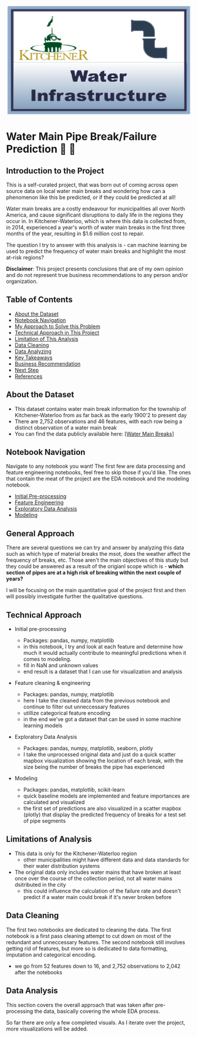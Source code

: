 <img src="./data/high-res-KW-water-infrastructure.png" width="800" height="300" class="center">


# Water Main Pipe Break/Failure Prediction 🚱 🚧

## Introduction to the Project

This is a self-curated project, that was born out of coming across open source data on local water main breaks and wondering how can a phenomenon like this be predicted, or if they     could be predicted at all!

Water main breaks are a costly endeavour for municipalities all over North America, and cause significant disruptions to daily life in the regions they occur in. In Kitchener-Waterloo, which is where this data is collected from, in 2014, experienced a year's worth of water main breaks in the first three months of the year, resulting in $1.6 million cost to repair.

The question I try to answer with this analysis is - can machine learning be used to predict the frequency of water main breaks and highlight the most at-risk regions?

**Disclaimer**: This project presents conclusions that are of my own opinion and do not represent true business recommendations to any person and/or organization.


## Table of Contents

- [About the Dataset](#about-the-dataset)
- [Notebook Navigation](#notebook-navigation)
- [My Approach to Solve this Problem](#my-approach-to-solve-this-problem)
- [Technical Approach in This Project](#technical-approach-in-this-project)
- [Limitation of This Analysis](#limitation-of-this-analysis)
- [Data Cleaning](#data-cleaning)
- [Data Analyzing](#data-analyzing)
- [Key Takeaways](#key-takeaways)
- [Business Recommendation](#business-recommendation)
- [Next Step](#next-step)
- [References](#references)


## About the Dataset
- This dataset contains water main break information for the township of Kitchener-Waterloo from as far back as the early 1900'2 to present day
- There are 2,752 observations and 46 features, with each row being a distinct observation of a water main break
- You can find the data publicly available here: [[Water Main Breaks]](https://open-kitchenergis.opendata.arcgis.com/datasets/KitchenerGIS::water-main-breaks/about)

## Notebook Navigation
Navigate to any notebook you want! The first few are data processing and feature engineering notebooks, feel free to skip those if you'd like. The ones that contain the meat of the project are the EDA notebook and the modeling notebook.

- [Initial Pre-processing](https://nbviewer.org/github/js3lliott/water-main-break-prediction-KW/blob/main/nbs/01_initial_preprocessing.ipynb)
- [Feature Engineering](https://nbviewer.org/github/js3lliott/water-main-break-prediction-KW/blob/main/nbs/02_feature_eng_preprocessing.ipynb)
- [Exploratory Data Analysis](https://nbviewer.org/github/js3lliott/water-main-break-prediction-KW/blob/main/nbs/03_water_main_heatmap.ipynb)
- [Modeling](https://nbviewer.org/github/js3lliott/water-main-break-prediction-KW/blob/main/nbs/04_baseline_model.ipynb)


## General Approach
There are several questions we can try and answer by analyzing this data such as which type of material breaks the msot, does the weather affect the frequency of breaks, etc. Those aren't the main objectives of this study but they could be answered as a result of the origianl scope which is - **which section of pipes are at a high risk of breaking within the next couple of years?**

I will be focusing on the main quantitative goal of the project first and then will possibly investigate further the qualitative questions.


## Technical Approach
- Initial pre-processing
    - Packages: pandas, numpy, matplotlib
    - in this notebook, I try and look at each feature and determine how much it would actually contribute to meaningful predictions when it comes to modeling. 
    - fill in NaN and unknown values
    - end result is a dataset that I can use for visualization and analysis
    

- Feature cleaning & engineering
    - Packages: pandas, numpy, matplotlib
    - here I take the cleaned data from the previous notebook and continue to filter out unneccessary features
    - utillize categorical feature encoding
    - in the end we've got a dataset that can be used in some machine learning models

- Exploratory Data Analysis
    - Packages: pandas, numpy, matplotlib, seaborn, plotly
    - I take the unprocessed original data and just do a quick scatter mapbox visualization showing the location of each break, with the size being the number of breaks the pipe has experienced

- Modeling
    - Packages: pandas, matplotlib, scikit-learn
    - quick baseline models are implemented and feature importances are calculated and visualized
    - the first set of predictions are also visualized in a scatter mapbox (plotly) that display the predicted frequency of breaks for a test set of pipe segments


## Limitations of Analysis
- This data is only for the Kitchener-Waterloo region
    - other municipalities might have different data and data standards for their water distribution systems
- The original data only includes water mains that have broken at least once over the course of the collection period, not all water mains dsitributed in the city
    - this could influence the calculation of the failure rate and doesn't predict if a water main could break if it's never broken before


## Data Cleaning
The first two notebooks are dedicated to cleaning the data. The first notebook is a first pass cleaning attempt to cut down on most of the redundant and unneccessary features. The second notebook still involves getting rid of features, but more so is dedicated to data formatting, imputation and categorical encoding.
- we go from 52 features down to 16, and 2,752 observations to 2,042 after the notebooks


## Data Analysis
This section covers the overall approach that was taken after pre-processing the data, basically covering the whole EDA process.

So far there are only a few completed visuals. As I iterate over the project, more visualizations will be added.